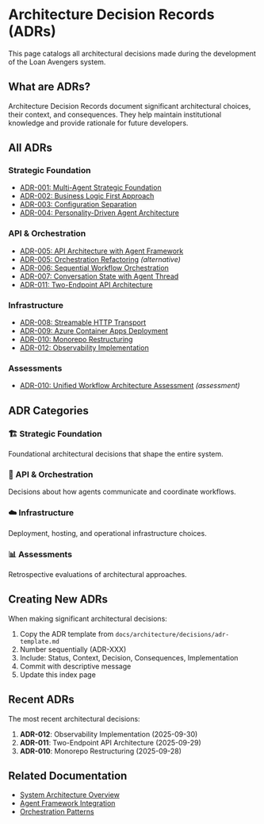 # Architecture Decision Records (ADRs)

This page catalogs all architectural decisions made during the development of the Loan Avengers system.

## What are ADRs?

Architecture Decision Records document significant architectural choices, their context, and consequences. They help maintain institutional knowledge and provide rationale for future developers.

## All ADRs

### Strategic Foundation
- [ADR-001: Multi-Agent Strategic Foundation](decisions/adr-001-multi-agent-strategic-foundation.md)
- [ADR-002: Business Logic First Approach](decisions/adr-002-business-logic-first-approach.md)
- [ADR-003: Configuration Separation](decisions/adr-003-configuration-separation.md)
- [ADR-004: Personality-Driven Agent Architecture](decisions/adr-004-personality-driven-agent-architecture.md)

### API & Orchestration
- [ADR-005: API Architecture with Agent Framework](decisions/adr-005-api-architecture-with-agent-framework.md)
- [ADR-005: Orchestration Refactoring](decisions/adr-005-orchestration-refactoring.md) *(alternative)*
- [ADR-006: Sequential Workflow Orchestration](decisions/adr-006-sequential-workflow-orchestration.md)
- [ADR-007: Conversation State with Agent Thread](decisions/adr-007-conversation-state-with-agent-thread.md)
- [ADR-011: Two-Endpoint API Architecture](decisions/adr-011-two-endpoint-api-architecture.md)

### Infrastructure
- [ADR-008: Streamable HTTP Transport](decisions/adr-008-streamable-http-transport.md)
- [ADR-009: Azure Container Apps Deployment](decisions/adr-009-azure-container-apps-deployment.md)
- [ADR-010: Monorepo Restructuring](decisions/adr-010-monorepo-restructuring.md)
- [ADR-012: Observability Implementation](decisions/adr-012-observability-implementation.md)

### Assessments
- [ADR-010: Unified Workflow Architecture Assessment](decisions/adr-010-unified-workflow-architecture-assessment.md) *(assessment)*

## ADR Categories

### 🏗️ Strategic Foundation
Foundational architectural decisions that shape the entire system.

### 🔌 API & Orchestration
Decisions about how agents communicate and coordinate workflows.

### ☁️ Infrastructure
Deployment, hosting, and operational infrastructure choices.

### 📊 Assessments
Retrospective evaluations of architectural approaches.

## Creating New ADRs

When making significant architectural decisions:

1. Copy the ADR template from `docs/architecture/decisions/adr-template.md`
2. Number sequentially (ADR-XXX)
3. Include: Status, Context, Decision, Consequences, Implementation
4. Commit with descriptive message
5. Update this index page

## Recent ADRs

The most recent architectural decisions:

1. **ADR-012**: Observability Implementation (2025-09-30)
2. **ADR-011**: Two-Endpoint API Architecture (2025-09-29)
3. **ADR-010**: Monorepo Restructuring (2025-09-28)

## Related Documentation

- [System Architecture Overview](system-architecture.md)
- [Agent Framework Integration](agent-framework.md)
- [Orchestration Patterns](orchestration.md)
